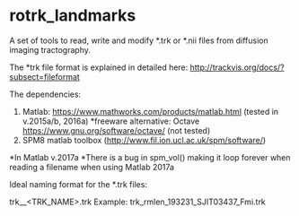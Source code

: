 # rotrk_landmarks
A set of tools to read, write and modify *.trk or *.nii files from diffusion imaging tractography. 


The *trk file format is explained in detailed here: 
http://trackvis.org/docs/?subsect=fileformat

The dependencies:
1. Matlab: https://www.mathworks.com/products/matlab.html (tested in v.2015a/b, 2016a)
   *freeware alternative: Octave https://www.gnu.org/software/octave/ (not tested)
2. SPM8 matlab toolbox (http://www.fil.ion.ucl.ac.uk/spm/software/)


*In Matlab v.2017a
*There is a bug in spm_vol() making it loop forever when reading a filename when using Matlab 2017a


Ideal naming format for the *.trk files:

trk_<METHOD>_<PROJECTID>_<SUBJID>_<TRK_NAME>.trk
 Example: trk_rmlen_193231_SJIT03437_Fmi.trk
